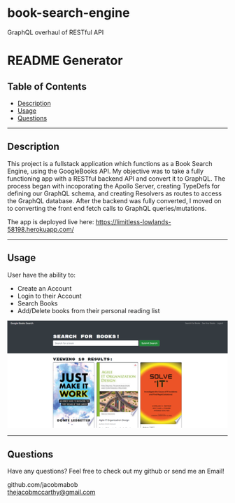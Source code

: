 # book-search-engine
GraphQL overhaul of RESTful API
# README Generator


  ## Table of Contents
  
  - [Description](#description)
  - [Usage](#usage)
  - [Questions](#questions)

  ---

  ## Description

  This project is a fullstack application which functions as a Book Search Engine, using the GoogleBooks API. My objective was to take a fully functioning app with a RESTful backend API and convert it to GraphQL.
  The process began with incoporating the Apollo Server, creating TypeDefs for defining our GraphQL schema, and creating Resolvers as routes to access the GraphQL database.
  After the backend was fully converted, I moved on to converting the front end fetch calls to GraphQL queries/mutations.

  The app is deployed live here: https://limitless-lowlands-58198.herokuapp.com/

  ---


  ## Usage

  User have the ability to: <br>

  - Create an Account
  - Login to their Account
  - Search Books 
  - Add/Delete books from their personal reading list


  ![Screen shot of application](assets/images/book-search.png)
  <br>

  ---


  ## Questions
  Have any questions? Feel free to check out my github or send me an Email!

  github.com/jacobmabob <br>
  thejacobmccarthy@gmail.com

